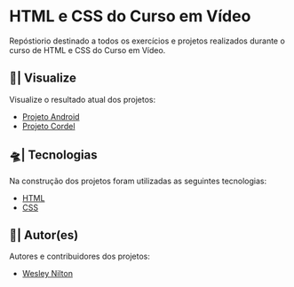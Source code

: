 # HTML e CSS do Curso em Vídeo
Repóstiorio destinado a todos os exercícios e projetos realizados durante o curso de HTML e CSS do Curso em Vídeo.

## 🔎| Visualize
Visualize o resultado atual dos projetos:

- [Projeto Android](https://wesley-nilton.github.io/html-css-cursoemvideo/projetos/projeto-android/)
- [Projeto Cordel](https://wesley-nilton.github.io/html-css-cursoemvideo/projetos/projeto-cordel)

## 🛸| Tecnologias
Na construção dos projetos foram utilizadas as seguintes tecnologias:

- [HTML](https://developer.mozilla.org/pt-BR/docs/Web/HTML)
- [CSS](https://developer.mozilla.org/pt-BR/docs/Web/CSS)

## 👥| Autor(es)
Autores e contribuidores dos projetos:

- [Wesley Nilton](https://github.com/Wesley-Nilton)